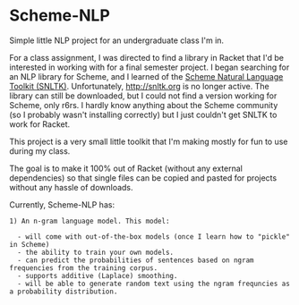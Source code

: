 Scheme-NLP
==========

Simple little NLP project for an undergraduate class I'm in.

For a class assignment, I was directed to find a library in Racket that I'd be interested in working with for a final semester project. I began searching for an NLP library for Scheme, and I learned of the <a href="https://www.academia.edu/1592758/The_Scheme_Natural_Language_Toolkit_SNLTK_">Scheme Natural Language Toolkit (SNLTK)</a>. Unfortunately, http://snltk.org is no longer active. The library can still be downloaded, but I could not find a version working for Scheme, only r6rs. I hardly know anything about the Scheme community (so I probably wasn't installing correctly) but I just couldn't get SNLTK to work for Racket.

This project is a very small little toolkit that I'm making mostly for fun to use during my class. 

The goal is to make it 100% out of Racket (without any external dependencies) so that single files can be copied and pasted for projects without any hassle of downloads.


Currently, Scheme-NLP has:

    1) An n-gram language model. This model:
  
      - will come with out-of-the-box models (once I learn how to "pickle" in Scheme)
      - the ability to train your own models.
      - can predict the probabilities of sentences based on ngram frequencies from the training corpus.
      - supports additive (Laplace) smoothing.
      - will be able to generate random text using the ngram frequncies as a probability distribution.
